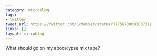 ```yaml
---
category: microblog
tags:
- twitter
tweet_url: https://twitter.com/ExMember/status/71758780093837312
links: []
layout: microblog
---
```

What should go on my apocalypse mix tape?
